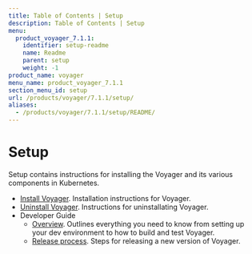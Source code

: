 ```yaml
---
title: Table of Contents | Setup
description: Table of Contents | Setup
menu:
  product_voyager_7.1.1:
    identifier: setup-readme
    name: Readme
    parent: setup
    weight: -1
product_name: voyager
menu_name: product_voyager_7.1.1
section_menu_id: setup
url: /products/voyager/7.1.1/setup/
aliases:
  - /products/voyager/7.1.1/setup/README/
---
```

# Setup

Setup contains instructions for installing the Voyager and its various components in Kubernetes.

- [Install Voyager](/docs/setup/install.md). Installation instructions for Voyager.
- [Uninstall Voyager](/docs/setup/uninstall.md). Instructions for uninstallating Voyager.
- Developer Guide
  - [Overview](/docs/setup/developer-guide/overview.md). Outlines everything you need to know from setting up your dev environment to how to build and test Voyager.
  - [Release process](/docs/setup/developer-guide/release.md). Steps for releasing a new version of Voyager.
